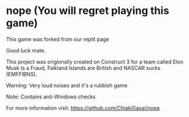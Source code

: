 # nope (You will regret playing this game)
This game was forked from our replit page


Good luck mate.

This project was origionally created on Construct 3 for a team called Elon Musk Is a Fraud, Falkland Islands are British and NASCAR sucks (EMFFIBNS).

Warning: Very loud noises and it's a rubbish game

Note: Contains anti-Windows checks

For more information visit: https://github.com/ChiakiGasai/nope